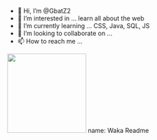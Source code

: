 - 👋 Hi, I’m @GbatZ2
- 👀 I’m interested in ... learn all about the web
- 🌱 I’m currently learning ... CSS, Java, SQL, JS
- 💞️ I’m looking to collaborate on ...
- 📫 How to reach me ...


<img height="180em" src="https://github-readme-stats.vercel.app/api?username=Gapur&show_icons=true&hide_border=true&&count_private=true&include_all_commits=true" />
name: Waka Readme
